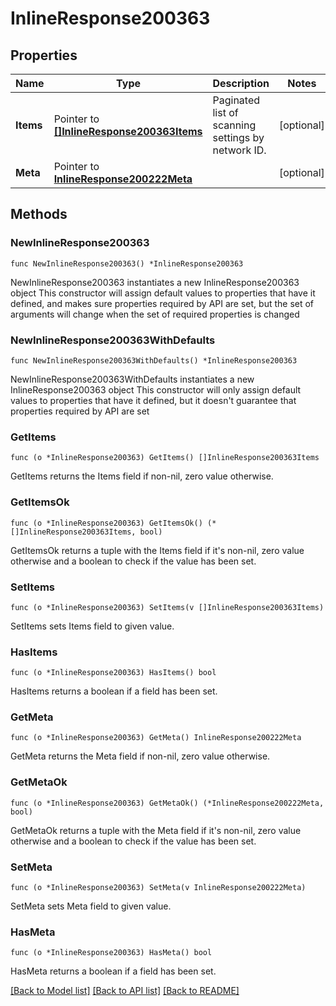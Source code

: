 # InlineResponse200363

## Properties

Name | Type | Description | Notes
------------ | ------------- | ------------- | -------------
**Items** | Pointer to [**[]InlineResponse200363Items**](InlineResponse200363Items.md) | Paginated list of scanning settings by network ID. | [optional] 
**Meta** | Pointer to [**InlineResponse200222Meta**](InlineResponse200222Meta.md) |  | [optional] 

## Methods

### NewInlineResponse200363

`func NewInlineResponse200363() *InlineResponse200363`

NewInlineResponse200363 instantiates a new InlineResponse200363 object
This constructor will assign default values to properties that have it defined,
and makes sure properties required by API are set, but the set of arguments
will change when the set of required properties is changed

### NewInlineResponse200363WithDefaults

`func NewInlineResponse200363WithDefaults() *InlineResponse200363`

NewInlineResponse200363WithDefaults instantiates a new InlineResponse200363 object
This constructor will only assign default values to properties that have it defined,
but it doesn't guarantee that properties required by API are set

### GetItems

`func (o *InlineResponse200363) GetItems() []InlineResponse200363Items`

GetItems returns the Items field if non-nil, zero value otherwise.

### GetItemsOk

`func (o *InlineResponse200363) GetItemsOk() (*[]InlineResponse200363Items, bool)`

GetItemsOk returns a tuple with the Items field if it's non-nil, zero value otherwise
and a boolean to check if the value has been set.

### SetItems

`func (o *InlineResponse200363) SetItems(v []InlineResponse200363Items)`

SetItems sets Items field to given value.

### HasItems

`func (o *InlineResponse200363) HasItems() bool`

HasItems returns a boolean if a field has been set.

### GetMeta

`func (o *InlineResponse200363) GetMeta() InlineResponse200222Meta`

GetMeta returns the Meta field if non-nil, zero value otherwise.

### GetMetaOk

`func (o *InlineResponse200363) GetMetaOk() (*InlineResponse200222Meta, bool)`

GetMetaOk returns a tuple with the Meta field if it's non-nil, zero value otherwise
and a boolean to check if the value has been set.

### SetMeta

`func (o *InlineResponse200363) SetMeta(v InlineResponse200222Meta)`

SetMeta sets Meta field to given value.

### HasMeta

`func (o *InlineResponse200363) HasMeta() bool`

HasMeta returns a boolean if a field has been set.


[[Back to Model list]](../README.md#documentation-for-models) [[Back to API list]](../README.md#documentation-for-api-endpoints) [[Back to README]](../README.md)


